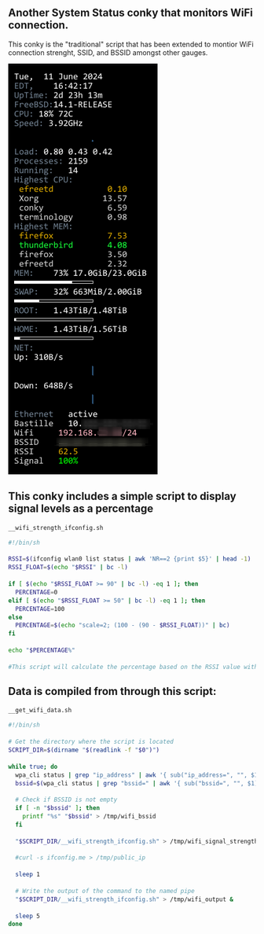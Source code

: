 ## Another System Status conky that monitors WiFi connection.

This conky is the "traditional" script that has been extended to montior WiFi connection strenght, SSID, and BSSID amongst other gauges. 

![](wpa_screen.png) 

## This conky includes a simple script to display signal levels as a percentage

```
__wifi_strength_ifconfig.sh
```

```sh
#!/bin/sh

RSSI=$(ifconfig wlan0 list status | awk 'NR==2 {print $5}' | head -1)
RSSI_FLOAT=$(echo "$RSSI" | bc -l)

if [ $(echo "$RSSI_FLOAT >= 90" | bc -l) -eq 1 ]; then
  PERCENTAGE=0
elif [ $(echo "$RSSI_FLOAT >= 50" | bc -l) -eq 1 ]; then
  PERCENTAGE=100
else
  PERCENTAGE=$(echo "scale=2; (100 - (90 - $RSSI_FLOAT))" | bc)
fi

echo "$PERCENTAGE%"

#This script will calculate the percentage based on the RSSI value with decimal points and provide the expected results
```

## Data is compiled from through this script:

```
__get_wifi_data.sh
```

```sh
#!/bin/sh

# Get the directory where the script is located
SCRIPT_DIR=$(dirname "$(readlink -f "$0")")

while true; do
  wpa_cli status | grep "ip_address" | awk '{ sub("ip_address=", "", $1); print $1 }' > /tmp/wifi_ip
  bssid=$(wpa_cli status | grep "bssid=" | awk '{ sub("bssid=", "", $1); print $1 }')

  # Check if BSSID is not empty
  if [ -n "$bssid" ]; then
    printf "%s" "$bssid" > /tmp/wifi_bssid
  fi

  "$SCRIPT_DIR/__wifi_strength_ifconfig.sh" > /tmp/wifi_signal_strength

  #curl -s ifconfig.me > /tmp/public_ip

  sleep 1

  # Write the output of the command to the named pipe
  "$SCRIPT_DIR/__wifi_strength_ifconfig.sh" > /tmp/wifi_output &

  sleep 5
done
```